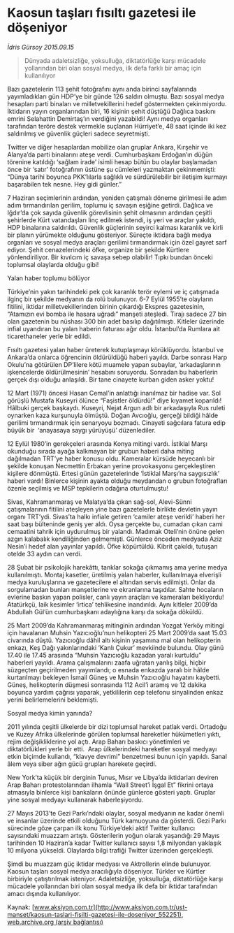 # Kaosun taşları fısıltı gazetesi ile döşeniyor

*İdris Gürsoy 2015.09.15*

<div class="pNewsDetailMainContent" itemprop="articleBody">
 <blockquote>
  <p>
   Dünyada adaletsizliğe, yoksulluğa, diktatörlüğe karşı mücadele yollarından biri olan sosyal medya, ilk defa farklı bir amaç için kullanılıyor
  </p>
 </blockquote>
 <p>
  Bazı gazetelerin 113 şehit fotoğrafını aynı anda birinci sayfalarında yayımladıkları gün HDP’ye bir günde 126 saldırı olmuştu. Bazı sosyal medya hesapları parti binaları ve milletvekillerini hedef göstermekten çekinmiyordu. İktidarın yayın organlarından biri, 16 kişinin şehit düştüğü Dağlıca baskını emrini Selahattin Demirtaş’ın verdiğini yazabildi! Aynı medya organları tarafından teröre destek vermekle suçlanan Hürriyet’e, 48 saat içinde iki kez saldırılmış ve güvenlik güçleri sadece seyretmişti.
 </p>
 <p>
  Twitter ve diğer hesaplardan mobilize olan gruplar Ankara, Kırşehir ve Alanya’da parti binalarını ateşe verdi. Cumhurbaşkanı Erdoğan’ın düğün törenine katıldığı ‘sağlam irade’ isimli hesap bütün bu olaylar başlamadan önce bir ‘satır’ fotoğrafının üstüne şu cümleleri yazmaktan çekinmemişti: “Dünya tarihi boyunca PKK’lılarla sağlıklı ve sürdürülebilir bir iletişim kurmayı başarabilen tek nesne. Hey gidi günler.”
 </p>
 <p>
  7 Haziran seçimlerinin ardından, yeniden çatışmalı döneme girilmesi ile adım adım tırmandırılan gerilim, toplumu iç savaşın eşiğine getirdi. Dağlıca ve Iğdır’da çok sayıda güvenlik görevlisinin şehit olmasının ardından çeşitli şehirlerde Kürt vatandaşları linç edilmek istendi, iş yeri ve araçlar yakıldı, HDP binalarına saldırıldı. Güvenlik güçlerinin seyirci kalması karanlık ve kirli bir planın yürümekte olduğunu gösteriyor. Süreçte iktidara bağlı medya organları ve sosyal medya araçları gerilimi tırmandırmak için özel gayret sarf ediyor. Şehit cenazelerindeki öfke, organize bir şekilde Kürtlere yönlendiriliyor. Bir kıvılcım iç savaşa sebep olabilir! Tıpkı bundan önceki toplumsal olaylarda olduğu gibi!
 </p>
 <p>
  Yalan haber toplumu bölüyor
 </p>
 <p>
  Türkiye’nin yakın tarihindeki pek çok karanlık terör eylemi ve iç çatışmada ilginç bir şekilde medyanın da rolü bulunuyor. 6-7 Eylül 1955’te olayların fitilini, iktidar milletvekillerinden birinin çıkardığı Ekspres gazetesinin, “Atamızın evi bomba ile hasara uğradı” manşeti ateşledi. Tirajı sadece 27 bin olan gazetenin bu nüshası 300 bin adet basılıp dağıtılmıştı. Kitleler üzerinde infial uyandıran bu yalan haberin faturası ağır oldu. İstanbul’da Rumlara ait ticarethaneler yerle bir edildi.
 </p>
 <p>
  Fısıltı gazetesi yalan haber üreterek kutuplaşmayı körüklüyordu. İstanbul ve Ankara’da onlarca öğrencinin öldürüldüğü haberi yayıldı. Darbe sonrası Harp Okulu’na götürülen DP’lilere kötü muamele yapan subaylar, ‘arkadaşlarının işkencelerde öldürülmesinin’ hesabını soruyordu. Sonradan bu haberlerin gerçek dışı olduğu anlaşıldı. Bir tane cinayete kurban giden asker yoktu!
 </p>
 <p>
  12 Mart (1971) öncesi Hasan Cemal’in anlattığı inanılmaz bir hadise var. Sol görüşlü Mustafa Kuseyri ölünce “Faşistler öldürdü!” diye kıyamet koparıldı! Hâlbuki gerçek başkaydı. Kuseyri, Nejat Argun adlı bir arkadaşıyla Rus ruleti oynarken kaza kurşunuyla ölmüştü. Doğan Avcıoğlu, gerçeği bildiği hâlde gerilimi tırmandırmak için senaryoyu bozmadı. Cinayeti sağcılara fatura edip büyük bir  ‘anayasaya saygı yürüyüşü’ düzenlediler.
 </p>
 <p>
  12 Eylül 1980’in gerekçeleri arasında Konya mitingi vardı. İstiklal Marşı okunduğu sırada ayağa kalkmayan bir grubun haberi daha miting dağılmadan TRT’ye haber konusu oldu. Kameralar kürsüde heyecanlı bir şekilde konuşan Necmettin Erbakan yerine provokasyonu gerçekleştiren kişilere dönmüştü. Ertesi günün gazetelerinde ‘İstiklal Marşı’na saygısızlık’ haberi vardı! Binlerce kişinin ayakta olduğu meydandan o grubun fotoğrafları özenle seçilmiş ve MSP tepkilerin odağına oturtulmuştu!
 </p>
 <p>
  Sivas, Kahramanmaraş ve Malatya’da çıkan sağ-sol, Alevi-Sünni çatışmalarının fitilini ateşleyen yine bazı gazetelerle birlikte devletin yayın organı TRT’ydi. Sivas’ta halkı infiale getiren ‘camiler ateşe verildi’ haberi her saat başı bülteninde geniş yer aldı. Oysa gerçekte bu, cumadan çıkan cami cemaatini tahrik için uydurulmuş bir yalandı. Madımak Oteli’nin önüne gelen azgın kalabalık kendiliğinden gelmemişti. Günlerce önceden medyada Aziz Nesin’i hedef alan yayınlar yapıldı. Öfke köpürtüldü. Kibrit çakıldı, tutuşan otelde 33 aydın can verdi.
 </p>
 <p>
  28 Şubat bir psikolojik harekâttı, tanklar sokağa çıkmamış ama yerine medya kullanılmıştı. Montaj kasetler, üretilmiş yalan haberler, kullanılmaya elverişli medya kuruluşlarına ve gazetecilere el altından servis edilmişti. Onlar da sorgulamadan bunları manşetlerine ve ekranlarına taşıdılar. Sahte hocaların evlerine baskın yapan polisler, canlı yayın araçları ve kameraları bekliyordu! Atatürkçü, laik kesimler ‘irtica’ tehlikesine inandırıldı. Aynı kitleler 2009’da Abdullah Gül’ün cumhurbaşkanı adaylığına karşı da sokağa döküldü.
 </p>
 <p>
  25 Mart 2009’da Kahramanmaraş mitinginin ardından Yozgat Yerköy mitingi için havalanan Muhsin Yazıcıoğlu’nun helikopteri 25 Mart 2009’da saat 15.03 civarında düştü. Yazıcıoğlu dâhil altı kişinin yaşamına mal olan helikopterin enkazı, Keş Dağı yakınlarındaki ‘Kanlı Çukur’ mevkiinde bulundu. Olay günü 17.40 ile 17.45 arasında “Muhsin Yazıcıoğlu kazadan yaralı kurtuldu” haberleri yayıldı. Arama çalışmalarını zaafa uğratan yanlış bilgi, hiçbir süzgeçten geçirilmeden yayımlandı; o esnada enkazda yaralı bir hâlde kurtarılmayı bekleyen İsmail Güneş ve Muhsin Yazıcıoğlu hayatını kaybetti. Güneş, helikopterin düşmesi sonrasında 112 Acil’i aramış ve 12 dakika boyunca yardım çağrısı yaparak, yetkililerin cep telefonu sinyalinden enkaz yerini belirlemelerini beklemişti.
 </p>
 <p>
  Sosyal medya kimin yanında?
 </p>
 <p>
  2011 yılında çeşitli ülkelerde bir dizi toplumsal hareket patlak verdi. Ortadoğu ve Kuzey Afrika ülkelerinde görülen toplumsal hareketler hükümetleri yıktı, rejim değişikliklerine yol açtı. Arap Baharı baskıcı yönetimleri ve diktatörlükleri yerle bir etti.  Arap ülkelerindeki hareketler sosyal medyayı etkin biçimde kullandı, “klavye devrimi” benzetmesi bunun için yapıldı. Sanal âlem veya siber ağın gücü grupları harekete geçirdi.
 </p>
 <p>
  New York’ta küçük bir derginin Tunus, Mısır ve Libya’da iktidarları deviren Arap Baharı protestolarından ilhamla “Wall Street’i İşgal Et” fikrini ortaya atmasıyla binlerce kişi bankaların önünde günlerce gösteri yaptı. Gruplar yine sosyal medyayı kullanarak haberleşiyordu.
 </p>
 <p>
  27 Mayıs 2013’te Gezi Parkı’ndaki olaylar, sosyal medyanın ne kadar önemli ve insanlar üzerinde etkili olduğunu Türk kamuoyuna da gösterdi. Gezi Parkı sürecinde göze çarpan ilk konu Türkiye’deki aktif Twitter kullanıcı sayısındaki muazzam artıştı. Gösterilerin yoğun olarak yaşandığı 29 Mayıs tarihinden 10 Haziran’a kadar Twitter kullanıcı sayısı 1,8 milyondan yaklaşık 10 milyona yükseldi. Olaylarda bilgi trafiği Twitter üzerinden gerçekleşti.
 </p>
 <p>
  Şimdi bu muazzam güç iktidar medyası ve Aktrollerin elinde bulunuyor. Kaosun taşları sosyal medya aracılığıyla döşeniyor. Türkler ve Kürtler birbiriyle çatıştırılmak isteniyor. Adaletsizliğe, yoksulluğa, diktatörlüğe karşı mücadele yollarından biri olan sosyal medya ilk defa bir iktidar tarafından amacı dışında kullanılıyor.
 </p>
</div>


Kaynak: [www.aksiyon.com.tr](http://www.aksiyon.com.tr/ust-manset/kaosun-taslari-fisilti-gazetesi-ile-doseniyor_552251), [web.archive.org (arşiv bağlantısı)](http://web.archive.org/web/20150928131923/http://www.aksiyon.com.tr/ust-manset/kaosun-taslari-fisilti-gazetesi-ile-doseniyor_552251)
